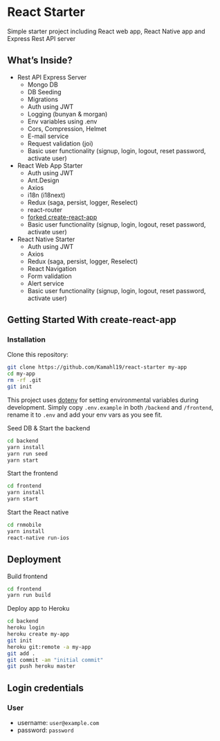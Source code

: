 # React Starter

Simple starter project including React web app, React Native app and Express Rest API server

## What’s Inside?

* Rest API Express Server
    * Mongo DB
    * DB Seeding
    * Migrations
    * Auth using JWT
    * Logging (bunyan & morgan)
    * Env variables using .env
    * Cors, Compression, Helmet
    * E-mail service
    * Request validation (joi)
    * Basic user functionality (signup, login, logout, reset password, activate user)
* React Web App Starter
    * Auth using JWT
    * Ant.Design
    * Axios
    * i18n (i18next)
    * Redux (saga, persist, logger, Reselect)
    * react-router
    * [forked create-react-app](https://github.com/Kamahl19/create-react-app/tree/kamahl19-customizations/packages/react-scripts)
    * Basic user functionality (signup, login, logout, reset password, activate user)
* React Native Starter
    * Auth using JWT
    * Axios
    * Redux (saga, persist, logger, Reselect)
    * React Navigation
    * Form validation
    * Alert service
    * Basic user functionality (signup, login, logout, reset password, activate user)

## Getting Started With create-react-app

### Installation

Clone this repository:

```sh
git clone https://github.com/Kamahl19/react-starter my-app
cd my-app
rm -rf .git
git init
```

This project uses [dotenv](https://www.npmjs.com/package/dotenv) for setting environmental variables during development. Simply copy `.env.example` in both ``/backend`` and ``/frontend``, rename it to `.env` and add your env vars as you see fit.

Seed DB & Start the backend

```sh
cd backend
yarn install
yarn run seed
yarn start
```

Start the frontend

```sh
cd frontend
yarn install
yarn start
```

Start the React native

```sh
cd rnmobile
yarn install
react-native run-ios
```

## Deployment

Build frontend
```sh
cd frontend
yarn run build
```

Deploy app to Heroku
```sh
cd backend
heroku login
heroku create my-app
git init
heroku git:remote -a my-app
git add .
git commit -am "initial commit"
git push heroku master
```

## Login credentials

### User

* username: `user@example.com`
* password: `password`
